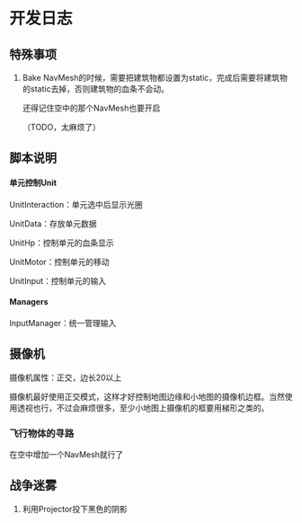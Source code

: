# 开发日志

## 特殊事项

1. Bake NavMesh的时候，需要把建筑物都设置为static，完成后需要将建筑物的static去掉，否则建筑物的血条不会动。

   还得记住空中的那个NavMesh也要开启

   （TODO，太麻烦了）



## 脚本说明



#### 单元控制Unit

UnitInteraction：单元选中后显示光圈

UnitData：存放单元数据

UnitHp：控制单元的血条显示

UnitMotor：控制单元的移动

UnitInput：控制单元的输入



#### Managers

InputManager：统一管理输入



## 摄像机

摄像机属性：正交，边长20以上

摄像机最好使用正交模式，这样才好控制地图边缘和小地图的摄像机边框。当然使用透视也行，不过会麻烦很多，至少小地图上摄像机的框要用梯形之类的。



### 飞行物体的寻路

在空中增加一个NavMesh就行了



## 战争迷雾

1. 利用Projector投下黑色的阴影